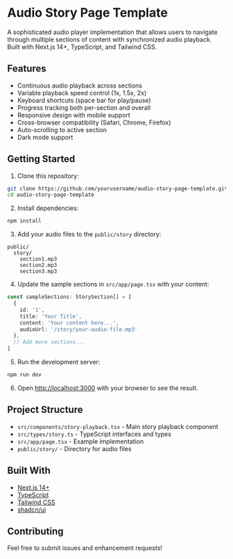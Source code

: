 # Audio Story Page Template

A sophisticated audio player implementation that allows users to navigate through multiple sections of content with synchronized audio playback. Built with Next.js 14+, TypeScript, and Tailwind CSS.

## Features

- Continuous audio playback across sections
- Variable playback speed control (1x, 1.5x, 2x)
- Keyboard shortcuts (space bar for play/pause)
- Progress tracking both per-section and overall
- Responsive design with mobile support
- Cross-browser compatibility (Safari, Chrome, Firefox)
- Auto-scrolling to active section
- Dark mode support

## Getting Started

1. Clone this repository:
```bash
git clone https://github.com/yourusername/audio-story-page-template.git
cd audio-story-page-template
```

2. Install dependencies:
```bash
npm install
```

3. Add your audio files to the `public/story` directory:
```
public/
  story/
    section1.mp3
    section2.mp3
    section3.mp3
```

4. Update the sample sections in `src/app/page.tsx` with your content:
```typescript
const sampleSections: StorySection[] = [
  {
    id: '1',
    title: 'Your Title',
    content: 'Your content here...',
    audioUrl: '/story/your-audio-file.mp3'
  },
  // Add more sections...
]
```

5. Run the development server:
```bash
npm run dev
```

6. Open [http://localhost:3000](http://localhost:3000) with your browser to see the result.

## Project Structure

- `src/components/story-playback.tsx` - Main story playback component
- `src/types/story.ts` - TypeScript interfaces and types
- `src/app/page.tsx` - Example implementation
- `public/story/` - Directory for audio files

## Built With

- [Next.js 14+](https://nextjs.org/)
- [TypeScript](https://www.typescriptlang.org/)
- [Tailwind CSS](https://tailwindcss.com/)
- [shadcn/ui](https://ui.shadcn.com/)

## Contributing

Feel free to submit issues and enhancement requests!
